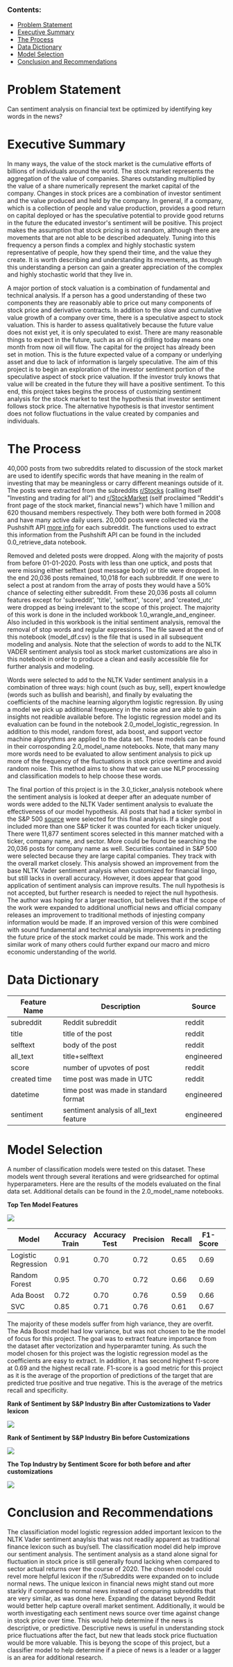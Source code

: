 ### Contents:
- [Problem Statement](#Problem-Statement)
- [Executive Summary](#Executive-Summary)
- [The Process](#The-Process)
- [Data Dictionary](#Data-Dictionary)
- [Model Selection](#Model-Selection)
- [Conclusion and Recommendations](#Conclusion-and-Recommendations)


# Problem Statement

Can sentiment analysis on financial text be optimized by identifying key words in the news? 

# Executive Summary

In many ways, the value of the stock market is the cumulative efforts of billions of individuals around the world. The stock market represents the aggregation of the value of companies. Shares outstanding multiplied by the value of a share numerically represent the market capital of the company. Changes in stock prices are a combination of investor sentiment and the value produced and held by the company. In general, if a company, which is a collection of people and value production, provides a good return on capital deployed or has the speculative potential to provide good returns in the future the educated investor's sentiment will be positive. This project makes the assumption that stock pricing is not random, although there are movements that are not able to be described adequately. Tuning into this frequency a person finds a complex and highly stochastic system representative of people, how they spend their time, and the value they create. It is worth describing and understanding its movements, as through this understanding a person can gain a greater appreciation of the complex and highly stochastic world that they live in. 

A major portion of stock valuation is a combination of fundamental and technical analysis. If a person has a good understanding of these two components they are reasonably able to price out many components of stock price and derivative contracts. In addition to the slow and cumulative value growth of a company over time, there is a speculative aspect to stock valuation. This is harder to assess qualitatively because the future value does not exist yet, it is only speculated to exist. There are many reasonable things to expect in the future, such as an oil rig drilling today means one month from now oil will flow. The capital for the project has already been set in motion. This is the future expected value of a company or underlying asset and due to lack of information is largely speculative. The aim of this project is to begin an exploration of the investor sentiment portion of the speculative aspect of stock price valuation. If the investor truly knows that value will be created in the future they will have a positive sentiment. To this end, this project takes begins the process of customizing sentiment analysis for the stock market to test the hypothesis that investor sentiment follows stock price. The alternative hypothesis is that investor sentiment does not follow fluctuations in the value created by companies and individuals.

# The Process

40,000 posts from two subreddits related to discussion of the stock market are used to identify specific words that have meaning in the realm of investing that may be meaningless or carry different meanings outside of it. The posts were extracted from the subreddits [r/Stocks](https://www.reddit.com/r/stocks/) (calling itself "Investing and trading for all") and [r/StockMarket](https://www.reddit.com/r/StockMarket/) (self proclaimed "Reddit's front page of the stock market, financial news") which have 1 million and 620 thousand members respectively. They both were both formed in 2008 and have many active daily users. 20,000 posts were collected via the Pushshift API [more info](https://pushshift.io/) for each subreddit. The functions used to extract this information from the Pushshift API can be found in the included 0.0_retrieve_data notebook. 

Removed and deleted posts were dropped. Along with the majority of posts from before 01-01-2020. Posts with less than one uptick, and posts that were missing either selftext (post message body) or title were dropped. In the end 20,036 posts remained, 10,018 for each subbreddit. If one were to select a post at random from the array of posts they would have a 50% chance of selecting either subreddit. From these 20,036 posts all column features except for 'subreddit', 'title', 'selftext', 'score', and 'created_utc' were dropped as being irrelevant to the scope of this project. The majority of this work is done in the included workbook 1.0_wrangle_and_engineer. Also included in this workbook is the initial sentiment analysis, removal the removal of stop words and regular expressions. The file saved at the end of this notebook (model_df.csv) is the file that is used in all subsequent modeling and analysis. Note that the selection of words to add to the NLTK VADER sentiment analysis tool as stock market customizations are also in this notebook in order to produce a clean and easily accessible file for further analysis and modeling. 

Words were selected to add to the NLTK Vader sentiment analysis in a combination of three ways: high count (such as buy, sell), expert knowledge (words such as bullish and bearish), and finally by evaluating the coefficients of the machine learning algorythm logistic regression. By using a model we pick up additional frequency in the noise and are able to gain insights not readible available before. The logistic regression model and its evaluation can be found in the notebook 2.0_model_logistic_regression. In addition to this model, random forest, ada boost, and support vector machine algorythms are applied to the data set. These models can be found in their corrosponding 2.0_model_name notebooks. Note, that many many more words need to be evaluated to allow sentiment analysis to pick up more of the frequency of the fluctuations in stock price overtime and avoid random noise. This method aims to show that we can use NLP processing and classification models to help choose these words. 

The final portion of this project is in the 3.0_ticker_analysis notebook where the sentiment analysis is looked at deeper after an adequate number of words were added to the NLTK Vader sentiment analysis to evaluate the effectiveness of our model hypothesis. All posts that had a ticker symbol in the S&P 500 [source](https://en.wikipedia.org/wiki/List_of_S%26P_500_companies) were selected for this final analysis. If a single post included more than one S&P ticker it was counted for each ticker uniquely. There were 11,877 sentiment scores selected in this manner matched with a ticker, company name, and sector. More could be found be searching the 20,036 posts for company name as well. Securities contained in S&P 500 were selected because they are large capital companies. They track with the overall market closely. This analysis showed an improvement from the base NLTK Vader sentiment analysis when customized for financial lingo, but still lacks in overall accuracy. However, it does appear that good application of sentiment analysis can improve results. The null hypothesis is not accepted, but further research is needed to reject the null hypothesis. The author was hoping for a larger reaction, but believes that if the scope of the work were expanded to additional unofficial news and official company releases an improvement to traditional methods of injesting company information would be made. If an improved version of this were combined with sound fundamental and technical analysis improvements in predicting the future price of the stock market could be made. This work and the similar work of many others could further expand our macro and micro economic understanding of the world. 
 

# Data Dictionary

|Feature Name|Description|Source|
|---|---|---|
|subreddit|Reddit subreddit|reddit|
|title|title of the post|reddit|
|selftext|body of the post|reddit|
|all_text|title+selftext|engineered|
|score|number of upvotes of post|reddit|
|created time|time post was made in UTC|reddit|
|datetime|time post was made in standard format|engineered|
|sentiment|sentiment analysis of all_text feature|engineered|


# Model Selection

A number of classification models were tested on this dataset. These models went through several iterations and were gridsearched for optimal hyperparameters. Here are the results of the models evaluated on the final data set. Additional details can be found in the 2.0_model_name notebooks.

**Top Ten Model Features**

![](./data/top_10_features.png)

|Model|Accuracy Train|Accuracy Test|Precision|Recall|F1-Score|Specificity|
|---|---|---|---|---|---|---|
|Logistic Regression|0.91|0.70|0.72|0.65|0.69|0.74|
|Random Forest|0.95|0.70|0.72|0.66|0.69|0.75|
|Ada Boost|0.72|0.70|0.76|0.59|0.66|0.82|
|SVC|0.85|0.71|0.76|0.61|0.67|0.80|

The majority of these models suffer from high variance, they are overfit. The Ada Boost model had low variance, but was not chosen to be the model of focus for this project. The goal was to extract feature importance from the dataset after vectorization and hyperparamter tuning. As such the model chosen for this project was the logistic regression model as the coefficients are easy to extract. In addition, it has second highest f1-score at 0.69 and the highest recall rate. F1-score is a good metric for this project as it is the average of the proportion of predictions of the target that are predicted true positive and true negative. This is the average of the metrics recall and specificity. 


**Rank of Sentiment by S&P Industry Bin after Customizations to Vader lexicon**

![](./data/sent_sect_after.png)


**Rank of Sentiment by S&P Industry Bin before Customizations**

![](./data/sent_sect_before.png)


**The Top Industry by Sentiment Score for both before and after customizations**

![](./data/sp500_charts.png)


# Conclusion and Recommendations

The classificiation model logistic regression added important lexicon to the NLTK Vader sentiment anaylsis that was not readily apparent as traditional finance lexicon such as buy/sell. The classification model did help improve our sentiment analysis. The sentiment analysis as a stand alone signal for fluctuation in stock price is still generally found lacking when compared to sector actual returns over the course of 2020. The chosen model could revel more helpful lexicon if the r/Subreddits were expanded on to include normal news. The unique lexicon in financial news might stand out more starkly if compared to normal news instead of comparing subreddits that are very similar, as was done here. Expanding the dataset beyond Reddit would better help capture overall market sentiment. Additionally, it would be worth investigating each sentiment news source over time against change in stock price over time. This would help determine if the news is descriptive, or predictive. Descriptive news is useful in understanding stock price fluctuations after the fact, but new that leads stock price fluctuation would be more valuable. This is beyong the scope of this project, but a classifier model to help determine if a piece of news is a leader or a lagger is an area for additional research.   